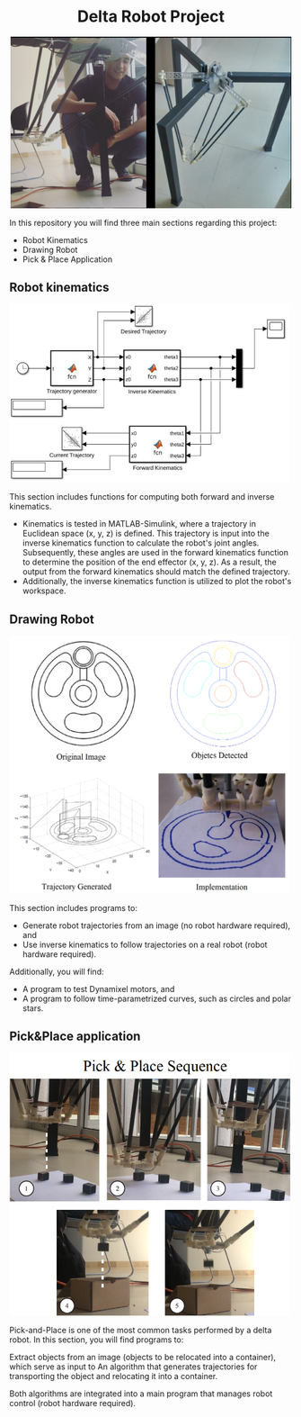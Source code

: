 <div align="center">
 
# Delta Robot Project

<img alt="Robot Delta" src="https://github.com/SDyChristian/DeltaRobot_Project/blob/main/Images/Delta_Robot.PNG" width="500" />

</div>

In this repository you will find three main sections regarding this project:
 - Robot Kinematics
 - Drawing Robot
 - Pick & Place Application

## Robot kinematics

<img alt="Kinematics" src="https://github.com/SDyChristian/DeltaRobot_Project/blob/main/Images/Kinematics_Diagram.JPG" width="500" />

This section includes functions for computing both forward and inverse kinematics.
- Kinematics is tested in MATLAB-Simulink, where a trajectory in Euclidean space (x, y, z) is defined. This trajectory is input into the inverse kinematics function to calculate the robot's joint angles. Subsequently, these angles are used in the forward kinematics function to determine the position of the end effector (x, y, z). As a result, the output from the forward kinematics should match the defined trajectory.
- Additionally, the inverse kinematics function is utilized to plot the robot's workspace.

## Drawing Robot 

<img alt="Drawing Robot" src="https://github.com/SDyChristian/DeltaRobot_Project/blob/main/Images/DrawingRobot.png" width="500" />

This section includes programs to:

- Generate robot trajectories from an image (no robot hardware required), and
- Use inverse kinematics to follow trajectories on a real robot (robot hardware required).

Additionally, you will find:

- A program to test Dynamixel motors, and
- A program to follow time-parametrized curves, such as circles and polar stars.

## Pick&Place application

<img alt="PickandPlace" src="https://github.com/SDyChristian/DeltaRobot_Project/blob/main/Images/Pick%26Place_Sequence.PNG" width="500" />

Pick-and-Place is one of the most common tasks performed by a delta robot. In this section, you will find programs to:

Extract objects from an image (objects to be relocated into a container), which serve as input to
An algorithm that generates trajectories for transporting the object and relocating it into a container.

Both algorithms are integrated into a main program that manages robot control (robot hardware required).

